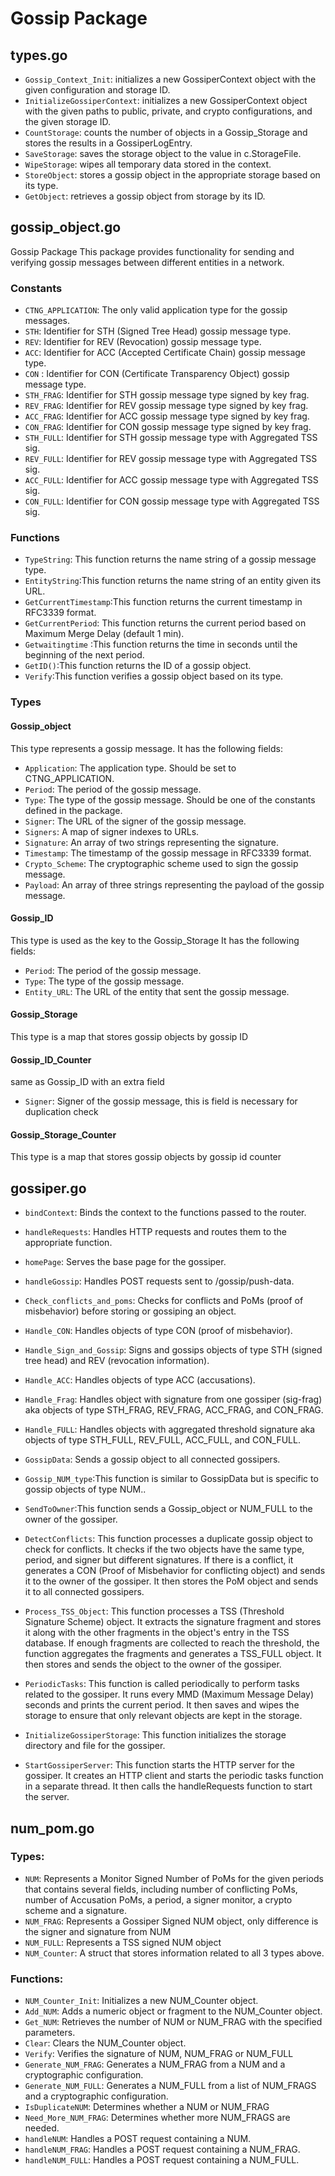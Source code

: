 # Gossip Package
## types.go
- `Gossip_Context_Init`: initializes a new GossiperContext object with the given configuration and storage ID.
- `InitializeGossiperContext`: initializes a new GossiperContext object with the given paths to public, private, and crypto configurations, and the given storage ID.
- `CountStorage`: counts the number of objects in a Gossip_Storage and stores the results in a GossiperLogEntry.
- `SaveStorage`: saves the storage object to the value in c.StorageFile.
- `WipeStorage`: wipes all temporary data stored in the context.
- `StoreObject`: stores a gossip object in the appropriate storage based on its type.
- `GetObject`: retrieves a gossip object from storage by its ID.

## gossip_object.go
Gossip Package
This package provides functionality for sending and verifying gossip messages between different entities in a network.

### Constants
- `CTNG_APPLICATION`: The only valid application type for the gossip messages.
- `STH`: Identifier for STH (Signed Tree Head) gossip message type.
- `REV`: Identifier for REV (Revocation) gossip message type.
- `ACC`: Identifier for ACC (Accepted Certificate Chain) gossip message type.
- `CON` : Identifier for CON (Certificate Transparency Object) gossip message type.
- `STH_FRAG`: Identifier for STH gossip message type signed by key frag.
- `REV_FRAG`: Identifier for REV gossip message type signed by key frag.
- `ACC_FRAG`: Identifier for ACC gossip message type signed by key frag.
- `CON_FRAG`: Identifier for CON gossip message type signed by key frag.
- `STH_FULL`: Identifier for STH gossip message type with Aggregated TSS sig.
- `REV_FULL`: Identifier for REV gossip message type with Aggregated TSS sig.
- `ACC_FULL`: Identifier for ACC gossip message type with Aggregated TSS sig.
- `CON_FULL`: Identifier for CON gossip message type with Aggregated TSS sig.
### Functions
- `TypeString`: This function returns the name string of a gossip message type.
- `EntityString`:This function returns the name string of an entity given its URL.
- `GetCurrentTimestamp`:This function returns the current timestamp in RFC3339 format.
- `GetCurrentPeriod`: This function returns the current period based on Maximum Merge Delay (default 1 min).
- `Getwaitingtime` :This function returns the time in seconds until the beginning of the next period.
- `GetID()`:This function returns the ID of a gossip object.
-  `Verify`:This function verifies a gossip object based on its type.
### Types
#### Gossip_object
This type represents a gossip message. It has the following fields:
- `Application`: The application type. Should be set to CTNG_APPLICATION.
- `Period`: The period of the gossip message.
- `Type`: The type of the gossip message. Should be one of the constants defined in the package.
- `Signer`: The URL of the signer of the gossip message.
- `Signers`: A map of signer indexes to URLs.
- `Signature`: An array of two strings representing the signature.
- `Timestamp`: The timestamp of the gossip message in RFC3339 format.
- `Crypto_Scheme`: The cryptographic scheme used to sign the gossip message.
- `Payload`: An array of three strings representing the payload of the gossip message.
#### Gossip_ID 
This type is used as the key to the Gossip_Storage
It has the following fields:
- `Period`: The period of the gossip message.
- `Type`: The type of the gossip message.
- `Entity_URL`: The URL of the entity that sent the gossip message.
#### Gossip_Storage
This type is a map that stores gossip objects by gossip ID

#### Gossip_ID_Counter
same as Gossip_ID with an extra field
- `Signer`: Signer of the gossip message, this is field is necessary for duplication check
#### Gossip_Storage_Counter
This type is a map that stores gossip objects by gossip id counter

## gossiper.go
- `bindContext`: Binds the context to the functions passed to the router.
- `handleRequests`: Handles HTTP requests and routes them to the appropriate function.
- `homePage`: Serves the base page for the gossiper.
- `handleGossip`: Handles POST requests sent to /gossip/push-data.
- `Check_conflicts_and_poms`: Checks for conflicts and PoMs (proof of misbehavior) before storing or gossiping an object.
- `Handle_CON`: Handles objects of type CON (proof of misbehavior).
- `Handle_Sign_and_Gossip`: Signs and gossips objects of type STH (signed tree head) and REV (revocation information).
- `Handle_ACC`: Handles objects of type ACC (accusations).
- `Handle_Frag`: Handles object with signature from one gossiper (sig-frag) aka objects of type STH_FRAG, REV_FRAG, ACC_FRAG, and CON_FRAG.
- `Handle_FULL`: Handles objects with aggregated threshold signature aka objects of type STH_FULL, REV_FULL, ACC_FULL, and CON_FULL.
- `GossipData`: Sends a gossip object to all connected gossipers. 
- `Gossip_NUM_type`:This function is similar to GossipData but is specific to gossip objects of type NUM..
- `SendToOwner`:This function sends a Gossip_object or NUM_FULL to the owner of the gossiper. 
-  `DetectConflicts`: This function processes a duplicate gossip object to check for conflicts. It checks if the two objects have the same type, period, and signer but different signatures. If there is a conflict, it generates a CON (Proof of Misbehavior for conflicting object) and sends it to the owner of the gossiper. It then stores the PoM object and sends it to all connected gossipers.

- `Process_TSS_Object`:
This function processes a TSS (Threshold Signature Scheme) object. It extracts the signature fragment and stores it along with the other fragments in the object's entry in the TSS database. If enough fragments are collected to reach the threshold, the function aggregates the fragments and generates a TSS_FULL object. It then stores and sends the object to the owner of the gossiper.

- `PeriodicTasks`: 
This function is called periodically to perform tasks related to the gossiper. It runs every MMD (Maximum Message Delay) seconds and prints the current period. It then saves and wipes the storage to ensure that only relevant objects are kept in the storage.

- `InitializeGossiperStorage`:
This function initializes the storage directory and file for the gossiper.

- `StartGossiperServer`:
This function starts the HTTP server for the gossiper. It creates an HTTP client and starts the periodic tasks function in a separate thread. It then calls the handleRequests function to start the server.

## num_pom.go
### Types:
- `NUM`: Represents a Monitor Signed Number of PoMs for the given periods that contains several fields, including number of conflicting PoMs, number of Accusation PoMs, a period, a signer monitor, a crypto scheme and a signature.
- `NUM_FRAG`: Represents a Gossiper Signed NUM object, only difference is the signer and signature from NUM
- `NUM_FULL`: Represents a TSS signed NUM object
- `NUM_Counter`: A struct that stores information related to all 3 types above.
### Functions: 
- `NUM_Counter_Init`: Initializes a new NUM_Counter object.
- `Add_NUM`: Adds a numeric object or fragment to the NUM_Counter object.
- `Get_NUM`: Retrieves the number of NUM or NUM_FRAG with the specified parameters.
- `Clear`: Clears the NUM_Counter object.
- `Verify`: Verifies the signature of NUM, NUM_FRAG or NUM_FULL
- `Generate_NUM_FRAG`: Generates a NUM_FRAG from a NUM and a cryptographic configuration.
- `Generate_NUM_FULL`: Generates a NUM_FULL from a list of NUM_FRAGS and a cryptographic configuration.
- `IsDuplicateNUM`: Determines whether a NUM or NUM_FRAG
- `Need_More_NUM_FRAG`: Determines whether more NUM_FRAGS are needed.
- `handleNUM`: Handles a POST request containing a NUM.
- `handleNUM_FRAG`: Handles a POST request containing a NUM_FRAG.
- `handleNUM_FULL`: Handles a POST request containing a NUM_FULL.
